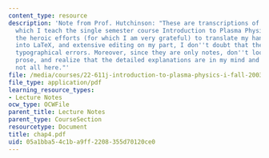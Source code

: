 ```yaml
---
content_type: resource
description: 'Note from Prof. Hutchinson: "These are transcriptions of the notes from
  which I teach the single semester course Introduction to Plasma Physics. Despite
  the heroic efforts (for which I am very grateful) to translate my hand-written materials
  into LaTeX, and extensive editing on my part, I don''t doubt that there are many
  typographical errors. Moreover, since they are only notes, don''t look for limpid
  prose, and realize that the detailed explanations are in my mind and orally in class,
  not all here."'
file: /media/courses/22-611j-introduction-to-plasma-physics-i-fall-2003/05a1bba54c1ba9ff2208355d70120ce0_chap4.pdf
file_type: application/pdf
learning_resource_types:
- Lecture Notes
ocw_type: OCWFile
parent_title: Lecture Notes
parent_type: CourseSection
resourcetype: Document
title: chap4.pdf
uid: 05a1bba5-4c1b-a9ff-2208-355d70120ce0
---
```

